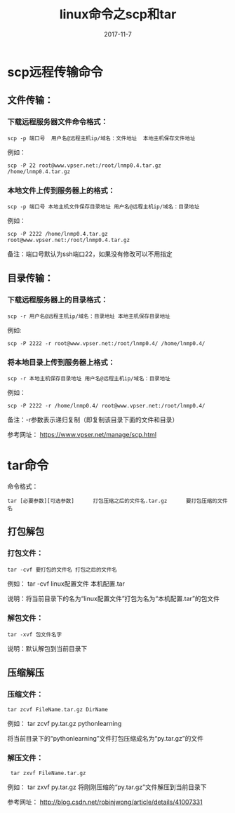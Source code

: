 ﻿---
layout: post
title:  linux命令之scp和tar
date:   2017-11-7
tag: linux 命令
---
#  scp远程传输命令 
##   文件传输：
###  下载远程服务器文件命令格式：

    scp -p 端口号  用户名@远程主机ip/域名：文件地址  本地主机保存文件地址

 例如：
 
    scp -P 22 root@www.vpser.net:/root/lnmp0.4.tar.gz  /home/lnmp0.4.tar.gz

### 本地文件上传到服务器上的格式：

    scp -p 端口号 本地主机文件保存目录地址 用户名@远程主机ip/域名：目录地址

 例如：

    scp -P 2222 /home/lnmp0.4.tar.gz root@www.vpser.net:/root/lnmp0.4.tar.gz


备注：端口号默认为ssh端口22，如果没有修改可以不用指定

##   目录传输：

### 下载远程服务器上的目录格式：

    scp -r 用户名@远程主机ip/域名：目录地址 本地主机保存目录地址

 例如:

    scp -P 2222 -r root@www.vpser.net:/root/lnmp0.4/ /home/lnmp0.4/

###  将本地目录上传到服务器上格式：

	scp -r 本地主机保存目录地址 用户名@远程主机ip/域名：目录地址

 例如：
 
	scp -P 2222 -r /home/lnmp0.4/ root@www.vpser.net:/root/lnmp0.4/

备注：-r参数表示递归复制（即复制该目录下面的文件和目录）
	




参考网址：
https://www.vpser.net/manage/scp.html

#   tar命令
命令格式：

	tar [必要参数][可选参数]      打包压缩之后的文件名.tar.gz      要打包压缩的文件名 

##  打包解包
### 打包文件：
	tar -cvf 要打包的文件名 打包之后的文件名

例如：
	tar -cvf linux配置文件 本机配置.tar

说明：将当前目录下的名为“linux配置文件”打包为名为“本机配置.tar”的包文件

### 解包文件：
	tar -xvf 包文件名字

说明：默认解包到当前目录下

##   压缩解压

### 压缩文件：

	tar zcvf FileName.tar.gz DirName

 例如：
	tar zcvf py.tar.gz pythonlearning

将当前目录下的“pythonlearning”文件打包压缩成名为“py.tar.gz”的文件
	
###  解压文件：

	 tar zxvf FileName.tar.gz 
 例如：
	tar zxvf py.tar.gz
将刚刚压缩的“py.tar.gz”文件解压到当前目录下

参考网址：
http://blog.csdn.net/robinjwong/article/details/41007331






